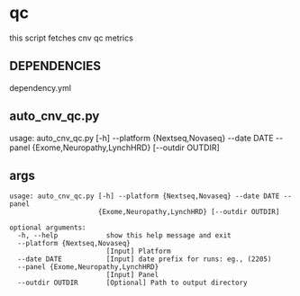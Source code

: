 # qc
this script fetches cnv qc metrics

## DEPENDENCIES
dependency.yml

## auto_cnv_qc.py
usage: auto_cnv_qc.py [-h] --platform {Nextseq,Novaseq} --date DATE --panel {Exome,Neuropathy,LynchHRD} [--outdir OUTDIR]

## args
```
usage: auto_cnv_qc.py [-h] --platform {Nextseq,Novaseq} --date DATE --panel
                      {Exome,Neuropathy,LynchHRD} [--outdir OUTDIR]

optional arguments:
  -h, --help            show this help message and exit
  --platform {Nextseq,Novaseq}
                        [Input] Platform
  --date DATE           [Input] date prefix for runs: eg., (2205)
  --panel {Exome,Neuropathy,LynchHRD}
                        [Input] Panel
  --outdir OUTDIR       [Optional] Path to output directory
```